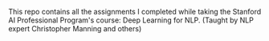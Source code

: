 This repo contains all the assignments I completed while taking the Stanford AI Professional Program's course: Deep Learning for NLP.
(Taught by NLP expert Christopher Manning and others)
